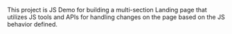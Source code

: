 This project is JS Demo for building a multi-section Landing page that utilizes JS tools and APIs for handling changes on the page based on the JS behavior defined.